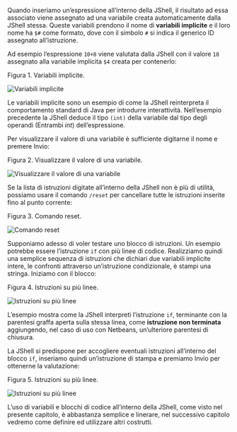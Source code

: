 Quando inseriamo un’espressione all’interno della JShell, il risultato ad essa associato viene assegnato ad una variabile creata automaticamente dalla JShell stessa. Queste variabili prendono il nome di **variabili implicite** e il loro nome ha `$#` come formato, dove con il simbolo `#` si indica il generico ID assegnato all’istruzione.

Ad esempio l’espressione `10+8` viene valutata dalla JShell con il valore `18` assegnato alla variabile implicita `$4` creata per contenerlo:

Figura 1. Variabili implicite.

![Variabili implicite](https://tbm-html.s3.amazonaws.com/app/uploads/2018/01/cap7_img1.png)

Le variabili implicite sono un esempio di come la JShell reinterpreta il comportamento standard di Java per introdurre interattività. Nell’esempio precedente la JShell deduce il tipo `(int)` della variabile dal tipo degli operandi (Entrambi _int_) dell’espressione.

Per visualizzare il valore di una variabile è sufficiente digitarne il nome e premere Invio:

Figura 2. Visualizzare il valore di una variabile.

![Visualizzare il valore di una variabile](https://tbm-html.s3.amazonaws.com/app/uploads/2018/01/cap7_img2.png)

Se la lista di istruzioni digitate all’interno della JShell non è più di utilità, possiamo usare il comando `/reset` per cancellare tutte le istruzioni inserite fino al punto corrente:

Figura 3. Comando reset.

![Comando reset](https://tbm-html.s3.amazonaws.com/app/uploads/2018/01/cap7_img3.png)

Supponiamo adesso di voler testare uno blocco di istruzioni. Un esempio potrebbe essere l’istruzione `if` con più linee di codice. Realizziamo quindi una semplice sequenza di istruzioni che dichiari due variabili implicite intere, le confronti attraverso un’istruzione condizionale, è stampi una stringa. Iniziamo con il blocco:

Figura 4. Istruzioni su più linee.

![Istruzioni su più linee](https://tbm-html.s3.amazonaws.com/app/uploads/2018/01/cap7_img4.png)

L’esempio mostra come la JShell interpreti l’istruzione `if`, terminante con la parentesi graffa aperta sulla stessa linea, come **istruzione non terminata** aggiungendo, nel caso di uso con Netbeans, un’ulteriore parentesi di chiusura.

La JShell si predispone per accogliere eventuali istruzioni all’interno del blocco `if`, inseriamo quindi un’istruzione di stampa e premiamo Invio per ottenerne la valutazione:

Figura 5. Istruzioni su più linee.

![Istruzioni su più linee](https://tbm-html.s3.amazonaws.com/app/uploads/2018/01/cap7_img5.png)

L’uso di variabili e blocchi di codice all’interno della JShell, come visto nel presente capitolo, è abbastanza semplice e linerare, nel successivo capitolo vedremo come definire ed utilizzare altri costrutti.